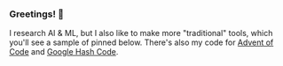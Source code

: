 ### Greetings! :tea:

I research AI & ML, but I also like to make more "traditional" tools, which you'll see a sample of pinned below. There's also my code for [Advent of Code](https://github.com/AlexBlandin/advent-of-code) and [Google Hash Code](https://github.com/AlexBlandin/Google-Hash).

<!--
**AlexBlandin/AlexBlandin** is a ✨ _special_ ✨ repository because its `README.md` (this file) appears on your GitHub profile.

Here are some ideas to get you started:

- 🔭 I’m currently working on ...
- 🌱 I’m currently learning ...
- 👯 I’m looking to collaborate on ...
- 🤔 I’m looking for help with ...
- 💬 Ask me about ...
- 📫 How to reach me: ...
- 😄 Pronouns: ...
- ⚡ Fun fact: ...
-->
